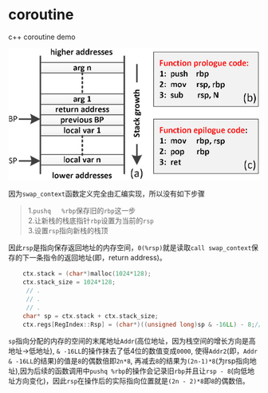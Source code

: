 # coroutine
c++ coroutine demo

![](https://raw.githubusercontent.com/xmh0511/coroutine/master/Stack-frame-and-related-operations.jpg)

因为`swap_context`函数定义完全由汇编实现，所以没有如下步骤
> 1.`pushq   %rbp`保存旧的`rbp`这一步   
> 2.让新栈的栈底指针`rbp`设置为当前的`rsp`   
> 3.设置`rsp`指向新栈的栈顶   
>
因此`rsp`是指向保存返回地址的内存空间，`0(%rsp)`就是读取`call swap_context`保存的下一条指令的返回地址(即，return address)。

````cpp
	ctx.stack = (char*)malloc(1024*128);
	ctx.stack_size = 1024*128;
	 // .
	 // .
	 // .
	char* sp = ctx.stack + ctx.stack_size;
	ctx.regs[RegIndex::Rsp] = (char*)((unsigned long)sp & -16LL) - 8;//保奇偶性  pushq  ebp  地址为平台寄存器位数的偶数倍
````
`sp`指向分配的内存的空间的末尾地址`Addr`(高位地址，因为栈空间的增长方向是高地址->低地址), `& -16LL`的操作抹去了低4位的数值变成`0000`, 使得`Addr2`(即，`Addr & -16LL`的结果)的值是`8`的偶数倍即`2n*8`, 再减去`8`的结果为`(2n-1)*8`(为rsp指向地址),因为后续的函数调用中`pushq %rbp`的操作会记录旧`rbp`并且让`rsp - 8`(向低地址方向变化)，因此`rsp`在操作后的实际指向位置就是`(2n - 2)*8`即`8`的偶数倍。
